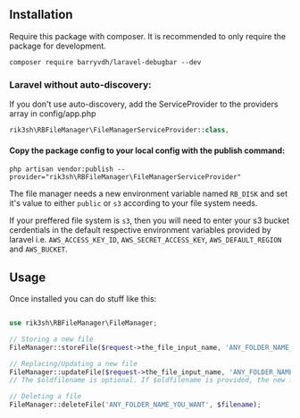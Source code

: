 ## Installation

Require this package with composer. It is recommended to only require the package for development.

```shell
composer require barryvdh/laravel-debugbar --dev
```
### Laravel without auto-discovery:

If you don't use auto-discovery, add the ServiceProvider to the providers array in config/app.php

```php
rik3sh\RBFileManager\FileManagerServiceProvider::class,
```

#### Copy the package config to your local config with the publish command:

```shell
php artisan vendor:publish --provider="rik3sh\RBFileManager\FileManagerServiceProvider"
```

The file manager needs a new environment variable named `RB_DISK` and set it's value to either `public` or `s3` according to your file system needs.

If your preffered file system is `s3`, then you will need to enter your s3 bucket cerdentials in the default respective environment variables provided by laravel i.e. `AWS_ACCESS_KEY_ID`, `AWS_SECRET_ACCESS_KEY`, `AWS_DEFAULT_REGION` and `AWS_BUCKET`.

## Usage
Once installed you can do stuff like this:

```php

use rik3sh\RBFileManager\FileManager;

// Storing a new file
FileManager::storeFile($request->the_file_input_name, 'ANY_FOLDER_NAME_YOU_WANT');

// Replacing/Updating a new file
FileManager::updateFile($request->the_file_input_name, 'ANY_FOLDER_NAME_YOU_WANT', $oldfilename);
// The $oldfilename is optional. If $oldfilename is provided, the new file will replace it.

// Deleting a file
FileManager::deleteFile('ANY_FOLDER_NAME_YOU_WANT', $filename);

```